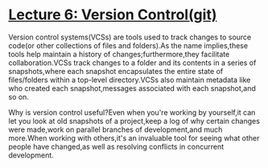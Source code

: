 # [Lecture 6: Version Control(git)](https://youtu.be/2sjqTHE0zok)
Version control systems(VCSs) are tools used to track changes to source code(or other collections of files and folders).As the name implies,these tools help maintain a history of changes;furthermore,they facilitate collaboration.VCSs track changes to a folder and its contents in a series of snapshots,where each snapshot encapsulates the entire state of files/folders within a top-level directory.VCSs also maintain metadata like who created each snapshot,messages associated with each snapshot,and so on.

Why is version control useful?Even when you're working by yourself,it can let you look at old snapshots of a project,keep a log of why certain changes were made,work on parallel branches of development,and much more.When working with others,it's an invaluable tool for seeing what other people have changed,as well as resolving conflicts in concurrent development.


